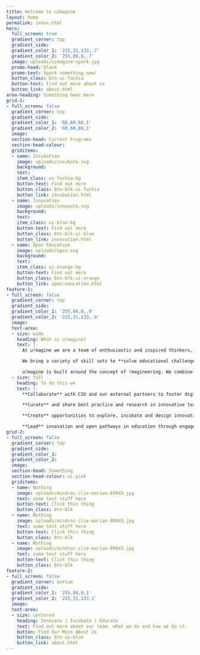 ```yaml
---
title: Welcome to uImagine
layout: home
permalink: index.html
hero:
  full_screen: true
  gradient_corner: top
  gradient_side:
  gradient_color_1: '215,31,133,.7'
  gradient_color_2: '255,88,0,.7'
  image: uploads/uimagine-spark.jpg
  promo-head: blank
  promo-text: Spark something new!
  button_class: btn-ui-fuchia
  button-text: Find out more about us
  button_link: about.html
area-heading: Something Goes Here
grid-1:
- full_screen: false
  gradient_corner: top
  gradient_side:
  gradient_color_1: '60,60,60,1'
  gradient_color_2: '60,60,60,1'
  image:
  section-head: Current Programs
  section-head-colour:
  griditems:
  - name: Incubation
    image: uploads/incubate.svg
    background:
    text:
    item_class: ui-fuchia-bg
    button-text: Find out more
    button_class: btn-blk-ui-fuchia
    button_link: incubation.html
  - name: Innovation
    image: uploads/innovate.svg
    background:
    text:
    item_class: ui-blue-bg
    button-text: Find out more
    button_class: btn-blk-ui-blue
    button_link: innovation.html
  - name: Open Education
    image: uploads/open.svg
    background:
    text:
    item_class: ui-orange-bg
    button-text: Find out more
    button_class: btn-blk-ui-orange
    button_link: open-education.html
feature-1:
- full_screen: false
  gradient_corner: top
  gradient_side:
  gradient_color_1: '255,88,0,.9'
  gradient_color_2: '215,31,133,.9'
  image:
  text-area:
  - size: wide
    heading: What is u!magine?
    text: |-
      At u!magine we are a team of enthusiastic and inspired thinkers, working in the Division of Learning and Teaching at **Charles Sturt University**.

      We bring a variety of skill sets to **solve educational challenges**, **create new learning opportunities for curious people**, **collaborate with our communities to achieve extraordinary results**.

      u!magine is built around the concept of !magineering. We combine imagination and innovation to create possibilities. We work to actively shape the future of learning. u!magine is a think-tank for educational innovation, a catalyst for new scholarship in online learning, and a experimental laboratory for new educational paradigms and technologies. We love exploring new technologies and approaches to teaching practice, new ways of thinking about resources that enhance the learning process, and even the learning space itself!
  - size: tall
    heading: To do this we
    text: |-
      **Collaborate** with CSU and our external partners to foster digital innovation.

      **Curate** and share best practice and research in innovative teaching and learning.

      **Create** opportunities to explore, incubate and design innovative teaching practices and learning experiences.

      **Lead** innovation and open pathways in education through engagement at regional, national and international levels.
grid-2:
- full_screen: false
  gradient_corner: top
  gradient_side:
  gradient_color_1:
  gradient_color_2:
  image:
  section-head: Something
  section-head-colour: ui-pink
  griditems:
  - name: Nothing
    image: uploads/mindroc-ilie-marian-89043.jpg
    text: some test stuff here
    button-text: Click this thing
    button_class: btn-blk
  - name: Nothing
    image: uploads/mindroc-ilie-marian-89043.jpg
    text: some test stuff here
    button-text: Click this thing
    button_class: btn-blk
  - name: Nothing
    image: uploads/mindroc-ilie-marian-89043.jpg
    text: some test stuff here
    button-text: Click this thing
    button_class: btn-blk
feature-2:
- full_screen: false
  gradient_corner: bottom
  gradient_side:
  gradient_color_1: '255,88,0,1'
  gradient_color_2: '215,31,133,1'
  image:
  text-area:
  - size: centered
    heading: Innovate | Incubate | Educate
    text: Find out more about our team, what we do and how we do it.
    button: Find Our More About Us
    button_class: btn-ui-blue
    button_link: about.html
---
```

